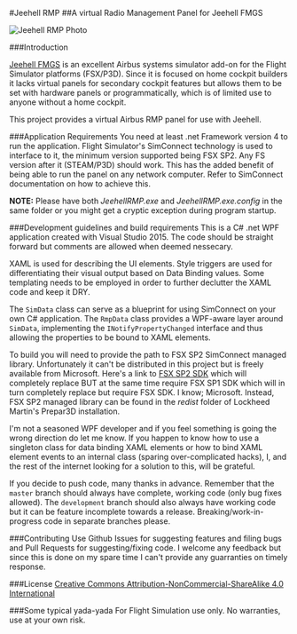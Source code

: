 ﻿#Jeehell RMP
##A virtual Radio Management Panel for Jeehell FMGS

![Jeehell RMP Photo](http://i64.tinypic.com/35bf3va.png)

###Introduction

[Jeehell FMGS](http://www.mycockpit.org/forums/forumdisplay.php?f=264) is an excellent Airbus systems simulator add-on for the Flight Simulator platforms (FSX/P3D). Since it is focused on home cockpit builders it lacks virtual panels for secondary cockpit features but allows them to be set with hardware panels or programmatically, which is of limited use to anyone without a home cockpit.

This project provides a virtual Airbus RMP panel for use with Jeehell.

###Application Requirements
You need at least .net Framework version 4 to run the application. Flight Simulator's SimConnect technology is used to interface to it, the minimum version supported being FSX SP2. Any FS version after it (STEAM/P3D) should work. This has the added benefit of being able to run the panel on any network computer. Refer to SimConnect documentation on how to achieve this.

**NOTE:** Please have both *JeehellRMP.exe* and *JeehellRMP.exe.config* in the same folder or you might get a cryptic exception during program startup.

###Development guidelines and build requirements
This is a C# .net WPF application created with Visual Studio 2015. The code should be straight forward but comments are allowed when deemed nessecary.

XAML is used for describing the UI elements. Style triggers are used for differentiating their visual output based on Data Binding values. Some templating needs to be employed in order to further declutter the XAML code and keep it DRY.

The `SimData` class can serve as a blueprint for using SimConnect on your own C# application. The `RmpData` class provides a WPF-aware layer around `SimData`, implementing the `INotifyPropertyChanged` interface and thus allowing the properties to be bound to XAML elements.

To build you will need to provide the path to FSX SP2 SimConnect managed library. Unfortunately it can't be distributed in this project but is freely available from Microsoft. Here's a link to [FSX SP2 SDK](https://www.microsoft.com/Products/Games/FSInsider/downloads/Pages/FSXSDK-SP2Update.aspx) which will completely replace BUT at the same time require FSX SP1 SDK which will in turn completely replace but require FSX SDK. I know; Microsoft. Instead, FSX SP2 managed library can be found in the *redist* folder of Lockheed Martin's Prepar3D installation.

I'm not a seasoned WPF developer and if you feel something is going the wrong direction do let me know. If you happen to know how to use a singleton class for data binding XAML elements or how to bind XAML element events to an internal class (sparing over-complicated hacks), I, and the rest of the internet looking for a solution to this, will be grateful.

If you decide to push code, many thanks in advance. Remember that the `master` branch should always have complete, working code (only bug fixes allowed). The `development` branch should also always have working code but it can be feature incomplete towards a release. Breaking/work-in-progress code in separate branches please.

###Contributing
Use Github Issues for suggesting features and filing bugs and Pull Requests for suggesting/fixing code. I welcome any feedback but since this is done on my spare time I can't provide any guarranties on timely response.

###License
[Creative Commons Attribution-NonCommercial-ShareAlike 4.0 International](https://creativecommons.org/licenses/by-nc-sa/4.0/)

###Some typical yada-yada
For Flight Simulation use only. No warranties, use at your own risk.